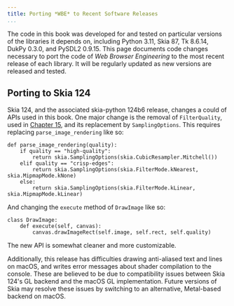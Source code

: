 ```yaml
---
title: Porting *WBE* to Recent Software Releases
...
```


The code in this book was developed for and tested on particular
versions of the libraries it depends on, including Python 3.11, Skia
87, Tk 8.6.14, DukPy 0.3.0, and PySDL2 0.9.15. This page documents
code changes necessary to port the code of *Web Browser Engineering*
to the most recent release of each library. It will be regularly
updated as new versions are released and tested.

Porting to Skia 124
-------------------

Skia 124, and the associated skia-python 124b6 release, changes a
could of APIs used in this book. One major change is the removal of
`FilterQuality`, used in [Chapter 15](embeds.md), and its replacement
by `SamplingOptions`. This requires replacing `parse_image_rendering`
like so:

``` {.python}
def parse_image_rendering(quality):
    if quality == "high-quality":
        return skia.SamplingOptions(skia.CubicResampler.Mitchell())
    elif quality == "crisp-edges":
        return skia.SamplingOptions(skia.FilterMode.kNearest, skia.MipmapMode.kNone)
    else:
        return skia.SamplingOptions(skia.FilterMode.kLinear, skia.MipmapMode.kLinear)
```

And changing the `execute` method of `DrawImage` like so:

``` {.python}
class DrawImage:
    def execute(self, canvas):
        canvas.drawImageRect(self.image, self.rect, self.quality)
```

The new API is somewhat cleaner and more customizable.
 
Additionally, this release has difficulties drawing anti-aliased text
and lines on macOS, and writes error messages about shader compilation
to the console. These are believed to be due to compatibility issues
between Skia 124's GL backend and the macOS GL implementation. Future
versions of Skia may resolve these issues by switching to an
alternative, Metal-based backend on macOS.
